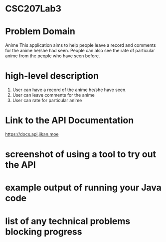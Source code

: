# CSC207Lab3

# Problem Domain
Anime This application aims to help people leave a record and comments for the anime he/she had seen.
People can also see the rate of particular anime from the people who have seen before.

# high-level description
1. User can have a record of the anime he/she have seen.
2. User can leave comments for the anime
3. User can rate for particular anime
# Link to the API Documentation
https://docs.api.jikan.moe
#  screenshot of using a tool to try out the API

# example output of running your Java code 

# list of any technical problems blocking progress